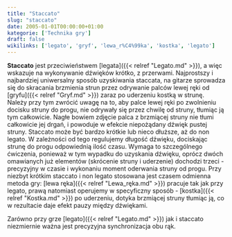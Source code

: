 ```yaml
---
title: "Staccato"
slug: "staccato"
date: 2005-01-01T00:00:00+01:00
kategorie: ['Technika gry']
draft: false
wikilinks: ['legato', 'gryf', 'lewa_r%C4%99ka', 'kostka', 'legato']
---
```

**Staccato** jest przeciwieństwem [legata]({{< relref "Legato.md" >}}), a więc
wskazuje na wykonywanie dźwięków krótko, z przerwami. Najprostszy i
najbardziej uniwersalny sposób uzyskiwania staccata, na gitarze
sprowadza się do skracania brzmienia strun przez odrywanie palców lewej
ręki od [gryfu]({{< relref "Gryf.md" >}}) zaraz po uderzeniu kostką w strunę.
Należy przy tym zwrócić uwagę na to, aby palce lewej ręki po zwolnieniu
docisku struny do progu, nie odrywały się przez chwilę od struny,
tłumiąc ją tym całkowicie. Nagłe bowiem zdjęcie palca z brzmiącej
struny nie tłumi całkowicie jej drgań, i powoduje w efekcie niepożądany
dźwięk pustej struny. Staccato może być bardzo krótkie lub nieco
dłuższe, aż do non legato. W zależności od tego regulujemy długość
dźwięku, dociskając strunę do progu odpowiednią ilość czasu. Wymaga to
szczególnego ćwiczenia, ponieważ w tym wypadku do uzyskania dźwięku,
oprócz dwóch omawianych już elementów (skrócenie struny i uderzenie)
dochodzi trzeci -precyzyjny w czasie i wykonaniu moment oderwania struny
od progu. Przy niezbyt krótkim staccato i non legato stosowana jest
czasem odmienna metoda gry: [lewa ręka]({{< relref "Lewa_ręka.md" >}}) pracuje
tak jak przy legato, prawą natomiast operujemy w specyficzny sposób -
[kostka]({{< relref "Kostka.md" >}}) po uderzeniu, dotyka brzmiącej struny
tłumiąc ją, co w rezultacie daje efekt pauzy między dźwiękami.

Zarówno przy grze [legato]({{< relref "Legato.md" >}}) jak i staccato niezmiernie
ważna jest precyzyjna synchronizacja obu rąk.

